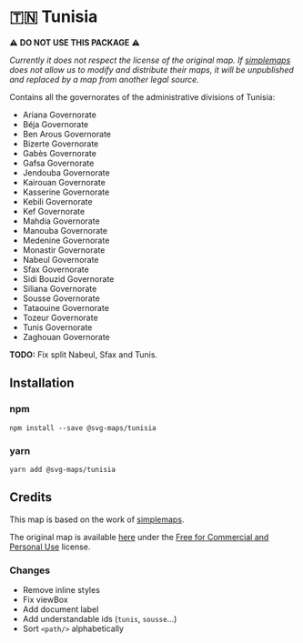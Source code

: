 # 🇹🇳 Tunisia

⚠️ **DO NOT USE THIS PACKAGE** ⚠️

*Currently it does not respect the license of the original map. If [simplemaps](https://simplemaps.com) does not allow us to modify and distribute their maps, it will be unpublished and replaced by a map from another legal source.*

Contains all the governorates of the administrative divisions of Tunisia:
* Ariana Governorate
* Béja Governorate
* Ben Arous Governorate
* Bizerte Governorate
* Gabès Governorate
* Gafsa Governorate
* Jendouba Governorate
* Kairouan Governorate
* Kasserine Governorate
* Kebili Governorate
* Kef Governorate
* Mahdia Governorate
* Manouba Governorate
* Medenine Governorate
* Monastir Governorate
* Nabeul Governorate
* Sfax Governorate
* Sidi Bouzid Governorate
* Siliana Governorate
* Sousse Governorate
* Tataouine Governorate
* Tozeur Governorate
* Tunis Governorate
* Zaghouan Governorate

**TODO:** Fix split Nabeul, Sfax and Tunis.

## Installation

### npm

`npm install --save @svg-maps/tunisia`

### yarn

`yarn add @svg-maps/tunisia`

## Credits

This map is based on the work of [simplemaps](https://simplemaps.com).

The original map is available [here](https://simplemaps.com/resources/svg-tn) under the [Free for Commercial and Personal Use](https://simplemaps.com/resources/svg-license) license.

### Changes

* Remove inline styles
* Fix viewBox
* Add document label
* Add understandable ids (`tunis`, `sousse`...)
* Sort `<path/>` alphabetically
